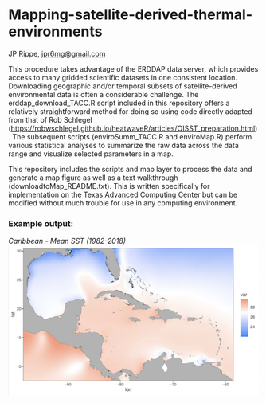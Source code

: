 # Mapping-satellite-derived-thermal-environments

JP Rippe, jpr6mg@gmail.com

This procedure takes advantage of the ERDDAP data server, which provides access to many gridded scientific datasets in one consistent location. Downloading geographic and/or temporal subsets of satellite-derived environmental data is often a considerable challenge. The erddap_download_TACC.R script included in this repository offers a relatively straightforward method for doing so using code directly adapted from that of Rob Schlegel (https://robwschlegel.github.io/heatwaveR/articles/OISST_preparation.html). The subsequent scripts (enviroSumm_TACC.R and enviroMap.R) perform various statistical analyses to summarize the raw data across the data range and visualize selected parameters in a map.

This repository includes the scripts and map layer to process the data and generate a map figure as well as a text walkthrough (downloadtoMap_README.txt). This is written specifically for implementation on the Texas Advanced Computing Center but can be modified without much trouble for use in any computing environment.

### Example output:

_Caribbean - Mean SST (1982-2018)_
![Caribbean - Mean SST (1982-2018)](/meanSST_Carib.png)
